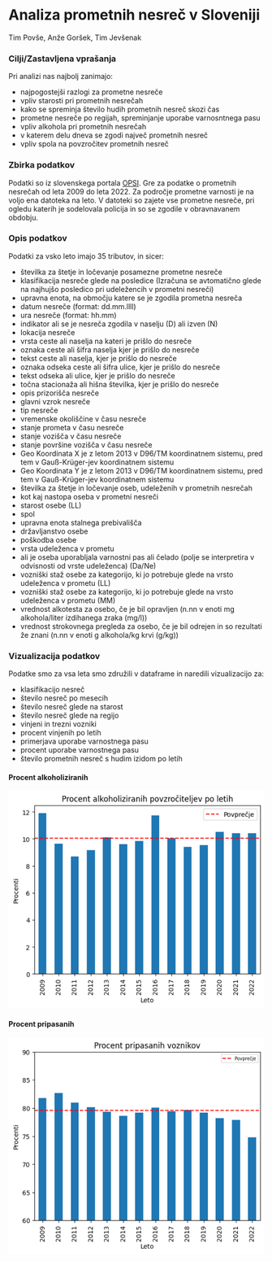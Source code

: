 # Analiza prometnih nesreč v Sloveniji
Tim Povše, Anže Goršek, Tim Jevšenak



### Cilji/Zastavljena vprašanja
Pri analizi nas najbolj zanimajo: 
- najpogostejši razlogi za prometne nesreče
- vpliv starosti pri prometnih nesrečah
- kako se spreminja število hudih prometnih nesreč skozi čas
- prometne nesreče po regijah, spreminjanje uporabe varnosntnega pasu
- vpliv alkohola pri prometnih nesrečah
- v katerem delu dneva se zgodi največ prometnih nesreč
- vpliv spola na povzročitev prometnih nesreč



### Zbirka podatkov
Podatki so iz slovenskega portala [OPSI](podatki.gov.si). Gre za podatke o prometnih nesrečah od leta 2009 do leta 2022. Za področje prometne varnosti je na voljo ena datoteka na leto. V datoteki so zajete vse prometne nesreče, pri ogledu katerih je sodelovala policija in so se zgodile v obravnavanem obdobju.



### Opis podatkov
Podatki za vsko leto imajo 35 tributov, in sicer:
- številka za štetje in ločevanje posamezne prometne nesreče
- klasifikacija nesreče glede na posledice (Izračuna se avtomatično glede na najhujšo posledico pri udeležencih v prometni nesreči)
- upravna enota, na območju katere se je zgodila prometna nesreča
- datum nesreče (format: dd.mm.llll) 
- ura nesreče (format: hh.mm) 
- indikator ali se je nesreča zgodila v naselju (D) ali izven (N)
- lokacija nesreče
- vrsta ceste ali naselja na kateri je prišlo do nesreče
- oznaka ceste ali šifra naselja kjer je prišlo do nesreče
- tekst ceste ali naselja, kjer je prišlo do nesreče
- oznaka odseka ceste ali šifra ulice, kjer je prišlo do nesreče
- tekst odseka ali ulice, kjer je prišlo do nesreče
- točna stacionaža ali hišna številka, kjer je prišlo do nesreče
- opis prizorišča nesreče
- glavni vzrok nesreče
- tip nesreče
- vremenske okoliščine v času nesreče
- stanje prometa v času nesreče
- stanje vozišča v času nesreče
- stanje površine vozišča v času nesreče
- Geo Koordinata X je z letom 2013 v D96/TM koordinatnem sistemu, pred tem v Gauß-Krüger-jev koordinatnem sistemu
- Geo Koordinata Y je z letom 2013 v D96/TM koordinatnem sistemu, pred tem v Gauß-Krüger-jev koordinatnem sistemu
- številka za štetje in ločevanje oseb, udeleženih v prometnih nesrečah
- kot kaj nastopa oseba v prometni nesreči
- starost osebe (LL)
- spol
- upravna enota stalnega prebivališča
- državljanstvo osebe
- poškodba osebe
- vrsta udeleženca v prometu
- ali je oseba uporabljala varnostni pas ali čelado (polje se interpretira v odvisnosti od vrste udeleženca) (Da/Ne)
- vozniški staž osebe za kategorijo, ki jo potrebuje glede na vrsto udeleženca v prometu (LL)
- vozniški staž osebe za kategorijo, ki jo potrebuje glede na vrsto udeleženca v prometu (MM)
- vrednost alkotesta za osebo, če je bil opravljen (n.nn v enoti mg alkohola/liter izdihanega zraka (mg/l))
- vrednost strokovnega pregleda za osebo, če je bil odrejen in so rezultati že znani (n.nn v enoti g alkohola/kg krvi (g/kg))


### Vizualizacija podatkov
Podatke smo za vsa leta smo združili v dataframe in naredili vizualizacijo za:
- klasifikacijo nesreč
- število nesreč po mesecih
- število nesreč glede na starost
- število nesreč glede na regijo
- vinjeni in trezni vozniki
- procent vinjenih po letih
- primerjava uporabe varnostnega pasu
- procent uporabe varnostnega pasu
- število prometnih nesreč s hudim izidom po letih

#### Procent alkoholiziranih
![% graph](/graphs/alkoholizirani_procent.png)

#### Procent pripasanih
![% graph](/graphs/pripasani_procent.png)


